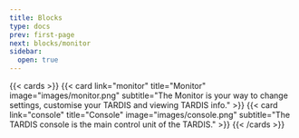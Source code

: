 ```yaml
---
title: Blocks
type: docs
prev: first-page
next: blocks/monitor
sidebar:
  open: true
---
```


{{< cards >}}
  {{< card link="monitor" title="Monitor" image="images/monitor.png" subtitle="The Monitor is your way to change settings, customise your TARDIS and viewing TARDIS info." >}}
  {{< card link="console" title="Console" image="images/console.png" subtitle="The TARDIS console is the main control unit of the TARDIS." >}}
{{< /cards >}}